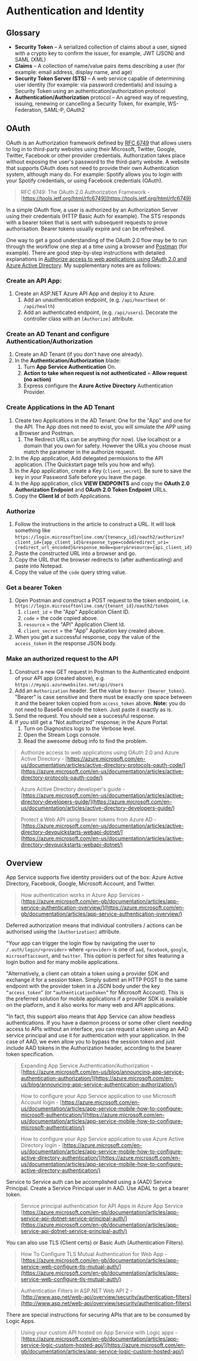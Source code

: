 # Authentication and Identity

## Glossary

* **Security Token** – A serialized collection of claims about a user, signed with a crypto key to confirm the issuer, for example, JWT (JSON) and SAML (XML) 
* **Claims** – A collection of name/value pairs items describing a user (for example: email address, display name, and age) 
* **Security Token Server (STS)** – A web service capable of determining user identity (for example: via password credentials) and issuing a Security Token using an authentication/authorization protocol 
* **Authentication/Authorization** protocol – An agreed way of requesting, issuing, renewing or cancelling a Security Token, for example, WS-Federation, SAML-P, OAuth2 

## OAuth
OAuth is an Authorization framework defined by [RFC 6749] that allows users to log in to third-party websites using their Microsoft, 
Twitter, Google, Twitter, Facebook or other provider credentials. Authorization takes place without
exposing the user's password to the third-party website. A website that supports OAuth does not need to provide
their own Authentication system, although many do. For example: Spotify allows you to login with your Spotify
credentials, or using Facebook credentials (OAuth).

> RFC 6749: The OAuth 2.0 Authorization Framework - [https://tools.ietf.org/html/rfc6749](https://tools.ietf.org/html/rfc6749)

In a simple OAuth flow, a user is authorized by an Authorization Server using their credentials 
(HTTP Basic Auth for example). The STS responds with a bearer token that is sent with subsequent requests to 
prove authorisation. Bearer tokens usually expire and can be refreshed.

One way to get a good understanding of the OAuth 2.0 flow may be to run through the workflow one step at a time
using a browser and [Postman](https://www.getpostman.com/) (for example). There are good step-by-step instructions with detailed explanations
in [Authorize access to web applications using OAuth 2.0 and Azure Active Directory](https://azure.microsoft.com/en-us/documentation/articles/active-directory-protocols-oauth-code/).
My supplementary notes are as follows:

### Create an API App:

1. Create an ASP.NET Azure API App and deploy it to Azure.
    1. Add an unauthentication endpoint, (e.g. `/api/heartbeat` or `/api/health`)
    1. Add an authenticated endpoint, (e.g. `/api/users`). Decorate the controller class with an `[Authorize]` attribute.

### Create an AD Tenant and configure Authentication/Authorization

1. Create an AD Tenant (if you don't have one already).
1. In the **Authentication/Authorization** blade:
    1. Turn **App Service Authentication** On.
    1. **Action to take when request is not authenticated** = **Allow request (no action)**
    1. Express configure the **Azure Active Directory** Authentication Provider. 

### Create Applications in the AD Tenant

1. Create two Applications in the AD Tenant: One for the "App" and one for the API. The App does not need to exist,
    you will simulate the APP using a Browser and Postman.
    1. The Redirect URLs can be anything (for now). Use localhost or a domain that you own for safety. However the URLs you choose
    must match the parameter in the authorize request.
1. In the App application, Add delegated permissions to the API application. (The Quickstart page tells you how and why).
1. In the App application, create a Key (`client_secret`). Be sure to save the key in your Password Safe before
    you leave the page.
1. In the App application, click **VIEW ENDPOINTS** and copy the **OAuth 2.0 Authorization Endpoint** and **OAuth 2.0 Token Endpoint** URLs.
1. Copy the **Client Id** of both Applications.

### Authorize

1. Follow the instructions in the article to construct a URL. It will look something like `https://login.microsoftonline.com/{tenancy_id}/oauth2/authorize?client_id={app_client_id}&response_type=code&redirect_uri={redirect_url_encoded}&response_mode=query&resource={api_client_id}`
1. Paste the constructed URL into a browser and go.
1. Copy the URL that the browser redirects to (after authenticating) and paste into Notepad.
1. Copy the value of the `code` query string value.

### Get a bearer Token

1. Open Postman and construct a POST request to the token endpoint, i.e. `https://login.microsoftonline.com/{tenant_id}/oauth2/token`
    1. `client_id` = the "App" Application Client ID.
    1. `code` = the code copied above.
    1. `resource` = the "API" Application Client Id.
    1. `client_secret` = the "App" Application key created above.
1. When you get a successful response, copy the value of the `access_token` in the response JSON body.

### Make an authorized request to the API

1. Construct a new GET request in Postman to the Authenticated endpoint of your API app (created above), e.g. `https://myapi.azurewebsites.net/api/Users`
1. Add an `Authorization` header. Set the value to `Bearer {bearer_token}`. "Bearer" is case sensitive and there must be
    exactly one space between it and the bearer token copied from `access_token` above. **Note:** you do not
    need to Base64 encode the token. Just paste it exactly as is.
1. Send the request. You should see a successful response.
1. If you still get a "Not authorized" response; in the Azure Portal:
    1. Turn on Diagnostics logs to the Verbose level.
    1. Open the Stream Logs console.
    1. Read the awesome debug info to find the problem. 

> Authorize access to web applications using OAuth 2.0 and Azure Active Directory - [https://azure.microsoft.com/en-us/documentation/articles/active-directory-protocols-oauth-code/](https://azure.microsoft.com/en-us/documentation/articles/active-directory-protocols-oauth-code/)

> Azure Active Directory developer's guide - [https://azure.microsoft.com/en-us/documentation/articles/active-directory-developers-guide/](https://azure.microsoft.com/en-us/documentation/articles/active-directory-developers-guide/)

> Protect a Web API using Bearer tokens from Azure AD - [https://azure.microsoft.com/en-us/documentation/articles/active-directory-devquickstarts-webapi-dotnet/](https://azure.microsoft.com/en-us/documentation/articles/active-directory-devquickstarts-webapi-dotnet/)


[RFC 6749]:https://tools.ietf.org/html/rfc6749

## Overview

App Service supports five identity providers out of the box: Azure Active Directory, Facebook, Google, Microsoft Account, and Twitter.

> How authentication works in Azure App Services - 
> [https://azure.microsoft.com/en-gb/documentation/articles/app-service-authentication-overview/](https://azure.microsoft.com/en-gb/documentation/articles/app-service-authentication-overview/)

Deferred authorization means that individual controllers / actions can be authorised
using the `[Authorization]` attribute.

"Your app can trigger the login flow by navigating the user to `/.auth/login/<provider>`
where `<provider>` is one of `aad`, `facebook`, `google`, `microsoftaccount`, and `twitter`. This option 
is perfect for sites featuring a login button and for many mobile applications.

"Alternatively, a client can obtain a token using a provider SDK and exchange it for a session token. 
Simply submit an HTTP POST to the same endpoint with the provider token in a JSON body under the 
key `“access_token”` (or `“authenticationToken”` for Microsoft Account). This is the preferred solution 
for mobile applications if a provider SDK is available on the platform, and it also works for many 
web and API applications.

"In fact, this support also means that App Service can allow headless authentications. If you have a 
daemon process or some other client needing access to APIs without an interface, you can request a 
token using an AAD service principal and use it for authentication with your application. In the case
of AAD, we even allow you to bypass the session token and just include AAD tokens in the Authorization
header, according to the bearer token specification.

> Expanding App Service Authentication/Authorization - [https://azure.microsoft.com/en-us/blog/announcing-app-service-authentication-authorization/](https://azure.microsoft.com/en-us/blog/announcing-app-service-authentication-authorization/)

> How to configure your App Service application to use Microsoft Account login - [https://azure.microsoft.com/en-us/documentation/articles/app-service-mobile-how-to-configure-microsoft-authentication/](https://azure.microsoft.com/en-us/documentation/articles/app-service-mobile-how-to-configure-microsoft-authentication/)

> How to configure your App Service application to use Azure Active Directory login - [https://azure.microsoft.com/en-us/documentation/articles/app-service-mobile-how-to-configure-active-directory-authentication/](https://azure.microsoft.com/en-us/documentation/articles/app-service-mobile-how-to-configure-active-directory-authentication/)

Service to Service auth can be accomplished using a (AAD) Service Principal. Create a Service Principal user in AAD. Use ADAL to get a bearer token. 

> Service principal authentication for API Apps in Azure App Service
[https://azure.microsoft.com/en-gb/documentation/articles/app-service-api-dotnet-service-principal-auth/](https://azure.microsoft.com/en-gb/documentation/articles/app-service-api-dotnet-service-principal-auth/)



You can also use TLS (Client certs) or Basic Auth (Authentication Filters).

> How To Configure TLS Mutual Authentication for Web App - [https://azure.microsoft.com/en-gb/documentation/articles/app-service-web-configure-tls-mutual-auth/](https://azure.microsoft.com/en-gb/documentation/articles/app-service-web-configure-tls-mutual-auth/)

> Authentication Filters in ASP.NET Web API 2 - [http://www.asp.net/web-api/overview/security/authentication-filters](http://www.asp.net/web-api/overview/security/authentication-filters)

There are special instructions for securing APIs that are to be consumed by
Logic Apps.

> Using your custom API hosted on App Service with Logic apps - [https://azure.microsoft.com/en-gb/documentation/articles/app-service-logic-custom-hosted-api/](https://azure.microsoft.com/en-gb/documentation/articles/app-service-logic-custom-hosted-api/)

